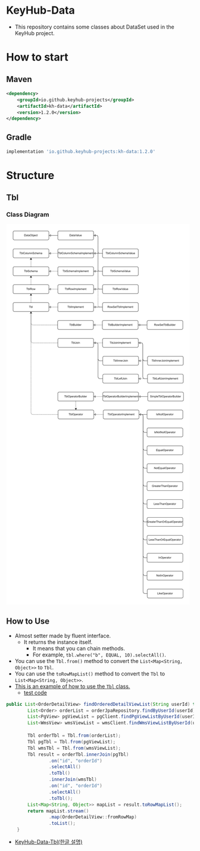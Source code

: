 # KeyHub-Data
- This repository contains some classes about DataSet used in the KeyHub project.

# How to start
## Maven
```xml
<dependency>
    <groupId>io.github.keyhub-projects</groupId>
    <artifactId>kh-data</artifactId>
    <version>1.2.0</version>
</dependency>
```

## Gradle
```gradle
implementation 'io.github.keyhub-projects:kh-data:1.2.0'
```

# Structure

## Tbl
### Class Diagram

![class_diagram](./docs/class_diagram.png)

## How to Use
- Almost setter made by fluent interface.
  - It returns the instance itself.
    - It means that you can chain methods.
    - For example, `tbl.where("b", EQUAL, 10).selectAll()`.
- You can use the `Tbl.from()` method to convert the `List<Map<String, Object>>` to `Tbl`.
- You can use the `toRowMapList()` method to convert the `Tbl` to `List<Map<String, Object>>`.
- [This is an example of how to use the `Tbl` class.](./kh-data-tbl-example/src/main/java/keyhub/order/infrastructure/OrderReaderImplement.java)
  - [test code](./kh-data-tbl-example/src/test/java/keyhub/order/domain/OrderReaderTest.java)
```java
public List<OrderDetailView> findOrderedDetailViewList(String userId) throws IllegalAccessException {
        List<Order> orderList = orderJpaRepository.findByUserId(userId);
        List<PgView> pgViewList = pgClient.findPgViewListByUserId(userId);
        List<WmsView> wmsViewList = wmsClient.findWmsViewListByUserId(userId);

        Tbl orderTbl = Tbl.from(orderList);
        Tbl pgTbl = Tbl.from(pgViewList);
        Tbl wmsTbl = Tbl.from(wmsViewList);
        Tbl result = orderTbl.innerJoin(pgTbl)
                .on("id", "orderId")
                .selectAll()
                .toTbl()
                .innerJoin(wmsTbl)
                .on("id", "orderId")
                .selectAll()
                .toTbl();
        List<Map<String, Object>> mapList = result.toRowMapList();
        return mapList.stream()
                .map(OrderDetailView::fromRowMap)
                .toList();
    }
```

- [KeyHub-Data-Tbl(한글 설명)](./docs/KeyHub-Data-Tbl(한글설명).pdf)


